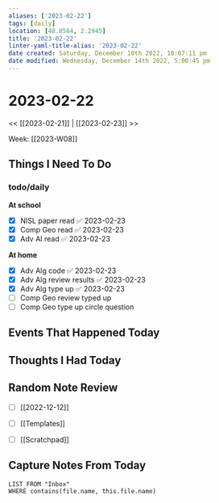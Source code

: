 ```yaml
---
aliases: ['2023-02-22']
tags: [daily]
location: [48.8584, 2.2945]
title: '2023-02-22'
linter-yaml-title-alias: '2023-02-22'
date created: Saturday, December 10th 2022, 10:07:11 pm
date modified: Wednesday, December 14th 2022, 5:00:45 pm
---
```


# 2023-02-22

<< [[2023-02-21]] | [[2023-02-23]] >>

Week: [[2023-W08]]

## Things I Need To Do

### todo/daily
**At school**
- [x] NISL paper read ✅ 2023-02-23
- [x] Comp Geo read ✅ 2023-02-23
- [x] Adv AI read ✅ 2023-02-23

**At home**
- [x] Adv Alg code ✅ 2023-02-23
- [x] Adv Alg review results ✅ 2023-02-23
- [x] Adv Alg type up ✅ 2023-02-23
- [ ] Comp Geo review typed up
- [ ] Comp Geo type up circle question

## Events That Happened Today

## Thoughts I Had Today

## Random Note Review


- [ ] [[2022-12-12]]
- [ ] [[Templates]]
- [ ] [[Scratchpad]]



## Capture Notes From Today

```dataview
LIST FROM "Inbox"
WHERE contains(file.name, this.file.name)
```
